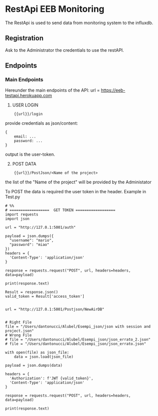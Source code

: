# RestApi EEB Monitoring

The RestApi is used to send data from monitoring system to the influxdb.

## Registration 
Ask to the Administrator the credentials to use the restAPI. 

## Endpoints
### Main Endpoints

Hereunder the main endpoints of the API: 
url = https://eeb-testapi.herokuapp.com

1) USER LOGIN 
```
    {{url}}/login 
```
provide credentials as json/content:

    {
        email: ...
        password: ...
    }

output is the user-token. 

2) POST DATA    
```
    {{url}}/PostJson/<Name of the project>
```
the list of the "Name of the project" will be provided by the Administator

To POST the data is required the user token in the header. 
Example in Test.py

```
# %% 
# ==================  GET TOKEN ================== 
import requests
import json

url = "http://127.0.1:5001/auth"

payload = json.dumps({
  "username": "mario",
  "password": "miao"
})
headers = {
  'Content-Type': 'application/json'
}

response = requests.request("POST", url, headers=headers, data=payload)

print(response.text)

Result = response.json()
valid_token = Result['access_token']


url = "http://127.0.1:5001/Postjson/NewAirDB"


# Right File
file = "/Users/dantonucci/Alubel/Esempi_json/json with session and project.json"
# Wrong File
# file = "/Users/dantonucci/Alubel/Esempi_json/json_errato_2.json"
# file = "/Users/dantonucci/Alubel/Esempi_json/json_errato.json"

with open(file) as json_file:
    data = json.load(json_file)

payload = json.dumps(data)

headers = {
  'Authorization': f'JWT {valid_token}',
  'Content-Type': 'application/json'
}

response = requests.request("POST", url, headers=headers, data=payload)

print(response.text)
```
